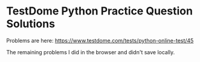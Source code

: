 # TestDome Python Practice Question Solutions

Problems are here: https://www.testdome.com/tests/python-online-test/45

The remaining problems I did in the browser and didn't save locally.
